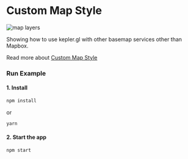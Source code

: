 # Custom Map Style 

![map layers](https://cdn.unfolded.ai/statics/keplergl/documentation/f-map-styles-8.jpg "custom map style")

Showing how to use kepler.gl with other basemap services other than Mapbox.

Read more about [Custom Map Style][custom-map-styles]


### Run Example
#### 1. Install

```sh
npm install
```

or

```sh
yarn
```

#### 2. Start the app

```sh
npm start
```


[custom-map-styles]: ./docs/api-reference/advanced-usages/custom-map-styles.md